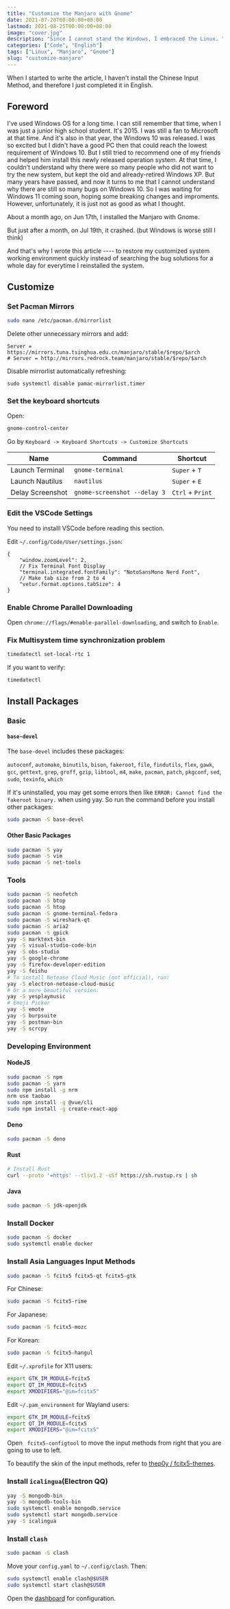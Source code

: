 ```yaml
---
title: "Customize the Manjaro with Gnome"
date: 2021-07-20T00:00:00+08:00
lastmod: 2021-08-25T00:00:00+08:00
image: "cover.jpg"
description: "Since I cannot stand the Windows, I embraced the Linux. "
categories: ["Code", "English"]
tags: ["Linux", "Manjaro", "Gnome"]
slug: "customize-manjaro"
---
```


When I started to write the article, I haven't install the Chinese Input Method, and therefore I just completed it in English.

## Foreword

I've used Windows OS for a long time. I can still remember that time, when I was just a junior high school student. It's 2015. I was still a fan to Microsoft at that time. And it's also in that year, the Windows 10 was released. I was so excited but I didn't have a good PC then that could reach the lowest requirement of Windows 10. But I still tried to recommend one of my friends and helped him install this newly released operation system. At that time, I couldn't understand why there were so many people who did not want to try the new system, but kept the old and already-retired Windows XP. But many years have passed, and now it turns to me that I cannot understand why there are still so many bugs on Windows 10. So I was waiting for Windows 11 coming soon, hoping some breaking changes and improments. However, unfortunately, it is just not as good as what I thought.

About a month ago, on Jun 17th, I installed the Manjaro with Gnome.

But just after a month, on Jul 19th, it crashed. (but Windows is worse still I think)

And that's why I wrote this article ---- to restore my customized system working environment quickly instead of searching the bug solutions for a whole day for everytime I reinstalled the system.

## Customize

### Set Pacman Mirrors

```bash
sudo nano /etc/pacman.d/mirrorlist
```

Delete other unnecessary mirrors and add:

```
Server = https://mirrors.tuna.tsinghua.edu.cn/manjaro/stable/$repo/$arch
# Server = http://mirrors.redrock.team/manjaro/stable/$repo/$arch
```

Disable mirrorlist automatically refreshing:

```
sudo systemctl disable pamac-mirrorlist.timer
```

### Set the keyboard shortcuts

Open:

```bash
gnome-control-center
```

Go by `Keyboard -> Keyboard Shortcuts -> Customize Shortcuts`

|Name|Command|Shortcut|
|---|---|---|
|Launch Terminal|`gnome-terminal`|`Super` + `T`|
|Launch Nautilus|`nautilus`|`Super` + `E`|
|Delay Screenshot|`gnome-screenshot --delay 3`|`Ctrl` + `Print`|

### Edit the VSCode Settings

You need to installl VSCode before reading this section.

Edit `~/.config/Code/User/settings.json`:

```json5
{
    "window.zoomLevel": 2,
    // Fix Terminal Font Display
    "terminal.integrated.fontFamily": "NotoSansMono Nerd Font",
    // Make tab size from 2 to 4
    "vetur.format.options.tabSize": 4
}
```

### Enable Chrome Parallel Downloading

Open `chrome://flags/#enable-parallel-downloading`, and switch to `Enable`.

### Fix Multisystem time synchronization problem

```bash
timedatectl set-local-rtc 1
```

If you want to verify:

```bash
timedatectl
```

## Install Packages

### Basic

#### `base-devel`

The `base-devel` includes these packages:

`autoconf`, `automake`, `binutils`, `bison`, `fakeroot`, `file`, `findutils`, `flex`, `gawk`, `gcc`, `gettext`, `grep`, `groff`, `gzip`, `libtool`, `m4`, `make`, `pacman`, `patch`, `pkgconf`, `sed`, `sudo`, `texinfo`, `which`

If it's uninstalled, you may get some errors then like `ERROR: Cannot find the fakeroot binary.` when using yay. So run the command before you install other packages:

```bash
sudo pacman -S base-devel
```

#### Other Basic Packages

```bash
sudo pacman -S yay
sudo pacman -S vim
sudo pacman -S net-tools
```

### Tools

```bash
sudo pacman -S neofetch
sudo pacman -S btop
sudo pacman -S htop
sudo pacman -S gnome-terminal-fedora
sudo pacman -S wireshark-qt
sudo pacman -S aria2
sudo pacman -S gpick
yay -S marktext-bin
yay -S visual-studio-code-bin
yay -S obs-studio
yay -S google-chrome
yay -S firefox-developer-edition
yay -S feishu
# To install Netease Cloud Music (not official), run:
yay -S electron-netease-cloud-music
# Or a more beautiful version:
yay -S yesplaymusic
# Emoji Picker
yay -S emote
yay -S burpsuite
yay -S postman-bin
yay -S scrcpy
```

### Developing Environment

#### NodeJS

```bash
sudo pacman -S npm
sudo pacman -S yarn
sudo npm install -g nrm
nrm use taobao
sudo npm install -g @vue/cli
sudo npm install -g create-react-app
```

#### Deno

```bash
sudo pacman -S deno
```

#### Rust

```bash
# Install Rust
curl --proto '=https' --tlsv1.2 -sSf https://sh.rustup.rs | sh
```

#### Java

```bash
sudo pacman -S jdk-openjdk
```

### Install Docker

```bash
sudo pacman -S docker
sudo systemctl enable docker
```

### Install Asia Languages Input Methods

```bash
sudo pacman -S fcitx5 fcitx5-qt fcitx5-gtk
```
For Chinese:

```bash
sudo pacman -S fcitx5-rime
```

For Japanese:

```bash
sudo pacman -S fcitx5-mozc
```

For Korean:

```bash
sudo pacman -S fcitx5-hangul
```

Edit `~/.xprofile` for X11 users:

```bash
export GTK_IM_MODULE=fcitx5
export QT_IM_MODULE=fcitx5
export XMODIFIERS="@im=fcitx5"
```

Edit `~/.pam_environment` for Wayland users:

```bash
export GTK_IM_MODULE=fcitx5
export QT_IM_MODULE=fcitx5
export XMODIFIERS="@im=fcitx5"
```

Open ` fcitx5-configtool` to move the input methods from right that you are going to use to left.

To beautify the skin of the input methods, refer to [thep0y / fcitx5-themes](https://github.com/thep0y/fcitx5-themes).

### Install `icalingua`(Electron QQ)

```bash
yay -S mongodb-bin
yay -S mongodb-tools-bin
sudo systemctl enable mongodb.service
sudo systemctl start mongodb.service
yay -S icalingua
```

### Install `clash`

```bash
sudo pacman -S clash
```

Move your `config.yaml` to `~/.config/clash`. Then:

```bash
sudo systemctl enable clash@$USER
sudo systemctl start clash@$USER
```

Open the [dashboard](https://clash.razord.top/) for configuration.

